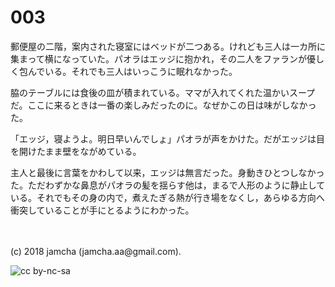 # 003

郵便屋の二階，案内された寝室にはベッドが二つある。けれども三人は一カ所に集まって横になっていた。パオラはエッジに抱かれ，その二人をファランが優しく包んでいる。それでも三人はいっこうに眠れなかった。  

脇のテーブルには食後の皿が積まれている。ママが入れてくれた温かいスープだ。ここに来るときは一番の楽しみだったのに。なぜかこの日は味がしなかった。  

「エッジ，寝ようよ。明日早いんでしょ」パオラが声をかけた。だがエッジは目を開けたまま壁をながめている。  

主人と最後に言葉をかわして以来，エッジは無言だった。身動きひとつしなかった。ただわずかな鼻息がパオラの髪を揺らす他は，まるで人形のように静止している。それでもその身の内で，煮えたぎる熱が行き場をなくし，あらゆる方向へ衝突していることが手にとるようにわかった。  

<br>  
<br>  
(c) 2018 jamcha (jamcha.aa@gmail.com).  

![cc by-nc-sa](http://i.creativecommons.org/l/by-nc-sa/4.0/88x31.png)
